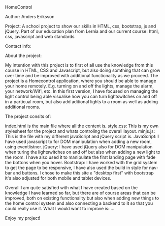 HomeControl

Author: Anders Eriksson

Project: A school project to show our skills in HTML, css, bootstrap, js and jQuery. Part of our education plan from Lernia and our current course: html, css, javascript and web standards

Contact info:

About the project:

My intention with this project is to first of all use the knowledge from this course in HTML, CSS and Javascript, but also doing somthing that can grow over time and be improved with additional functionality as we proceed.
The project is a Homecontrol application, where you should be able to manage your home remotely. E.g. turning on and off the lights, manage the alarm, your network/Wifi, etc.
In this first version, I have focused on managing the light control being able visualise how you can turn lightswitches on and off in a particual room, but also add aditional lights to a room as well as adding additional rooms.

The project consits of:

index.html is the main file where all the content is.
style.css: This is my own stylesheet for the project and whats controling the overall layout.
minjs.js: This is the file with my different javaScript and jQuery script is.
JavaScript: I have used javascript to for DOM manipulation when adding a new room, using eventlistner. 
jQuery: I have used jQuery also for DOM manipulation when turing the lightswitches on and off but also when adding a new light to the room. I have also used it to manipulate the first landing page with fade the bottons when you hover.
Bootstrap: I have worked with the grid system to get the page to be responsive, I have also used the build in style for nav-bar and buttons.
I chose to make this site a "desktop first" with bootstrap it's also adjusted for both mobile and tablet devices. 

Overall I am quite satisfied with what I have created based on the knowledge I have learned so far, but there are of course areas that can be improved, both on existing functionality but also when adding new things to the home control system and also connecting a backend to it so that you could really use it.
What I would want to improve is: ...

Enjoy my project!
